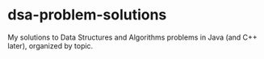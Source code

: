 # dsa-problem-solutions
My solutions to Data Structures and Algorithms problems in Java (and C++ later), organized by topic.
